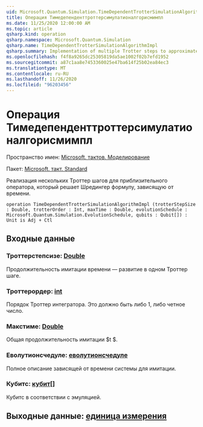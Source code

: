 ```yaml
---
uid: Microsoft.Quantum.Simulation.TimeDependentTrotterSimulationAlgorithmImpl
title: Операция Тимедепенденттроттерсимулатионалгорисмимпл
ms.date: 11/25/2020 12:00:00 AM
ms.topic: article
qsharp.kind: operation
qsharp.namespace: Microsoft.Quantum.Simulation
qsharp.name: TimeDependentTrotterSimulationAlgorithmImpl
qsharp.summary: Implementation of multiple Trotter steps to approximate a unitary operator that solves the time-dependent Schrödinger equation.
ms.openlocfilehash: f4f8a9265dc25305819da5ae1002f02b7efd1952
ms.sourcegitcommit: a87c1aa8e7453360025e47ba614f25b02ea84ec3
ms.translationtype: MT
ms.contentlocale: ru-RU
ms.lasthandoff: 11/26/2020
ms.locfileid: "96203456"
---
```

# <a name="timedependenttrottersimulationalgorithmimpl-operation"></a>Операция Тимедепенденттроттерсимулатионалгорисмимпл

Пространство имен: [Microsoft. тактов. Моделирование](xref:Microsoft.Quantum.Simulation)

Пакет: [Microsoft. такт. Standard](https://nuget.org/packages/Microsoft.Quantum.Standard)


Реализация нескольких Троттер шагов для приблизительного оператора, который решает Шредингер формулу, зависящую от времени.

```qsharp
operation TimeDependentTrotterSimulationAlgorithmImpl (trotterStepSize : Double, trotterOrder : Int, maxTime : Double, evolutionSchedule : Microsoft.Quantum.Simulation.EvolutionSchedule, qubits : Qubit[]) : Unit is Adj + Ctl
```


## <a name="input"></a>Входные данные

### <a name="trotterstepsize--double"></a>Троттерстепсизе: [Double](xref:microsoft.quantum.lang-ref.double)

Продолжительность имитации времени — развитие в одном Троттер шаге.


### <a name="trotterorder--int"></a>Троттерордер: [int](xref:microsoft.quantum.lang-ref.int)

Порядок Троттер интегратора. Это должно быть либо 1, либо четное число.


### <a name="maxtime--double"></a>Макстиме: [Double](xref:microsoft.quantum.lang-ref.double)

Общая продолжительность имитации $t $.


### <a name="evolutionschedule--evolutionschedule"></a>Еволутионсчедуле: [еволутионсчедуле](xref:Microsoft.Quantum.Simulation.EvolutionSchedule)

Полное описание зависящей от времени системы для имитации.


### <a name="qubits--qubit"></a>Кубитс: [кубит](xref:microsoft.quantum.lang-ref.qubit)[]

Кубитс в соответствии с эмуляцией.



## <a name="output--unit"></a>Выходные данные: [единица измерения](xref:microsoft.quantum.lang-ref.unit)

